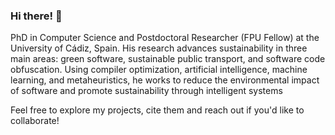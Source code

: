 ### Hi there! 👋

PhD in Computer Science and Postdoctoral Researcher (FPU Fellow) at the University of Cádiz, Spain. His research advances sustainability in three main areas: green software, sustainable public transport, and software code obfuscation. Using compiler optimization, artificial intelligence, machine learning, and metaheuristics, he works to reduce the
environmental impact of software and promote sustainability through intelligent systems

Feel free to explore my projects, cite them and reach out if you'd like to collaborate!
